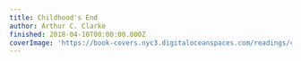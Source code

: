 ```yaml
---
title: Childhood's End
author: Arthur C. Clarke
finished: 2018-04-10T00:00:00.000Z
coverImage: 'https://book-covers.nyc3.digitaloceanspaces.com/readings/childhoods-end-01.jpg'
---
```

